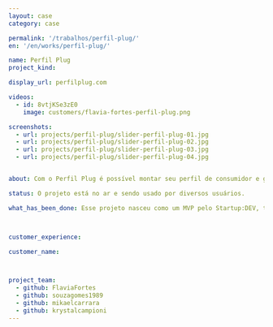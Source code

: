```yaml
---
layout: case
category: case

permalink: '/trabalhos/perfil-plug/'
en: '/en/works/perfil-plug/'

name: Perfil Plug
project_kind:

display_url: perfilplug.com

videos:
  - id: 8vtjKSe3zE0
    image: customers/flavia-fortes-perfil-plug.png

screenshots:
  - url: projects/perfil-plug/slider-perfil-plug-01.jpg
  - url: projects/perfil-plug/slider-perfil-plug-02.jpg
  - url: projects/perfil-plug/slider-perfil-plug-03.jpg
  - url: projects/perfil-plug/slider-perfil-plug-04.jpg


about: Com o Perfil Plug é possível montar seu perfil de consumidor e ganhar Plug$ (moeda interna) para trocá-los por prêmios, como vale-presentes em diversas lojas conhecidas!

status: O projeto está no ar e sendo usado por diversos usuários.

what_has_been_done: Esse projeto nasceu como um MVP pelo Startup:DEV, teve seu desenvolvimento continuado no Help, e hoje está concluído. É um bom exemplo de alguém que lançou sua ideia com a gente e escolheu manter seu projeto nas mãos dos nossos profissionais.



customer_experience:

customer_name:



project_team:
  - github: FlaviaFortes
  - github: souzagomes1989
  - github: mikaelcarrara
  - github: krystalcampioni
---
```

